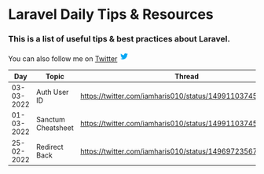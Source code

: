 # Laravel Daily Tips & Resources
### This is a list of useful tips & best practices about Laravel.

You can also follow me on [Twitter](https://twitter.com/intent/follow?screen_name=iamharis010) [<img width="20" height="20" title="Mohammad Haris on twitter" src="https://github.com/iamharis010/hot-tips/blob/main/twitter-icon.gif"/>](https://twitter.com/intent/follow?screen_name=iamharis010)

| Day           | Topic         | Thread        |
| ------------- | ------------- | ------------- |
| 03-03-2022    | Auth User ID  | https://twitter.com/iamharis010/status/1499110374586519556 |
| 01-03-2022    | Sanctum Cheatsheet  | https://twitter.com/iamharis010/status/1499110374586519556 |
| 25-02-2022    | Redirect Back | https://twitter.com/iamharis010/status/1496972356799000585 |
